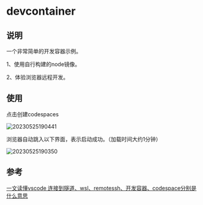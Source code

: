 # devcontainer

## 说明

一个非常简单的开发容器示例。

1、使用自行构建的node镜像。

2、体验浏览器远程开发。

## 使用

点击创建codespaces

![20230525190441](https://img-1252439989.cos.ap-shanghai.myqcloud.com/blog/20230525190441.png)

浏览器自动跳入以下界面，表示启动成功。（加载时间大约1分钟）

![20230525190350](https://img-1252439989.cos.ap-shanghai.myqcloud.com/blog/20230525190350.png)

## 参考

[一文读懂vscode 连接到隧道、wsl、remotessh、开发容器、codespace分别是什么意思](https://www.yuque.com/luobupo/gxz71w/iryxhpxwhyg0ac9d)

